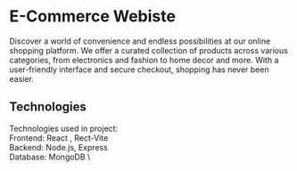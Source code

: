 # E-Commerce Webiste

Discover a world of convenience and endless possibilities at our online shopping platform. We offer a curated collection of products across various categories, from electronics and fashion to home decor and more. With a user-friendly interface and secure checkout, shopping has never been easier.

## Technologies

Technologies used in project:\
Frontend: React , Rect-Vite \
Backend: Node.js, Express \
Database: MongoDB \

